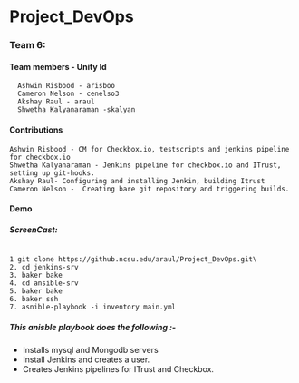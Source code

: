 # Project_DevOps
### Team 6: 
#### Team members - Unity Id
      Ashwin Risbood - arisboo
      Cameron Nelson - cenelso3
      Akshay Raul - araul
      Shwetha Kalyanaraman -skalyan
#### Contributions
    Ashwin Risbood - CM for Checkbox.io, testscripts and jenkins pipeline for checkbox.io
    Shwetha Kalyanaraman - Jenkins pipeline for checkbox.io and ITrust, setting up git-hooks.
    Akshay Raul- Configuring and installing Jenkin, building Itrust
    Cameron Nelson -  Creating bare git repository and triggering builds.
    
#### Demo

##### ScreenCast: 

```

1 git clone https://github.ncsu.edu/araul/Project_DevOps.git\
2. cd jenkins-srv
3. baker bake
4. cd ansible-srv
5. baker bake
6. baker ssh
7. asnible-playbook -i inventory main.yml 
```
##### This anisble playbook does the following :- 
 - Installs mysql and Mongodb servers 
 - Install Jenkins and creates a user.
 - Creates Jenkins pipelines for ITrust and Checkbox.
 
